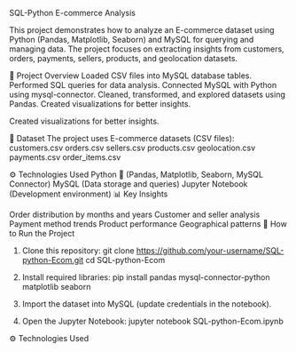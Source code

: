 SQL-Python E-commerce Analysis

This project demonstrates how to analyze an E-commerce dataset using Python (Pandas, Matplotlib, Seaborn) and MySQL for querying and managing data. The project focuses on extracting insights from customers, orders, payments, sellers, products, and geolocation datasets.

📌 Project Overview
Loaded CSV files into MySQL database tables.
Performed SQL queries for data analysis.
Connected MySQL with Python using mysql-connector.
Cleaned, transformed, and explored datasets using Pandas.
Created visualizations for better insights.

Created visualizations for better insights.

📂 Dataset
The project uses E-commerce datasets (CSV files):
customers.csv
orders.csv
sellers.csv
products.csv
geolocation.csv
payments.csv
order_items.csv

⚙️ Technologies Used
Python 🐍 (Pandas, Matplotlib, Seaborn, MySQL Connector)
MySQL (Data storage and queries)
Jupyter Notebook (Development environment)
📊 Key Insights

Order distribution by months and years
Customer and seller analysis
Payment method trends
Product performance
Geographical patterns
🚀 How to Run the Project
1. Clone this repository: git clone https://github.com/your-username/SQL-python-Ecom.git
cd SQL-python-Ecom

2. Install required libraries:
pip install pandas mysql-connector-python matplotlib seaborn

4. Import the dataset into MySQL (update credentials in the notebook).
5. Open the Jupyter Notebook:
jupyter notebook SQL-python-Ecom.ipynb




⚙️ Technologies Used
